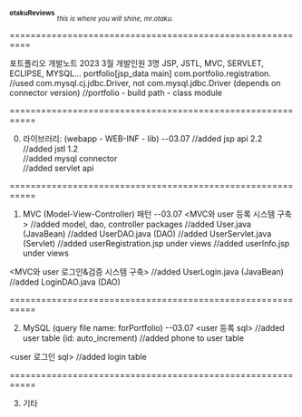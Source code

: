 **<sup>otakuReviews</sup>**
*<sub>this is where you will shine, mr.otaku.</sub>*

==========================================================

포트폴리오 개발노트 2023 3월
개발인원 3명
JSP, JSTL, MVC, SERVLET, ECLIPSE, MYSQL...
portfolio[jsp_data main]
com.portfolio.registration.
//used com.mysql.cj.jdbc.Driver, not com.mysql.jdbc.Driver (depends on connector version)
//portfolio - build path - class module

===========================================================

0. 라이브러리: (webapp - WEB-INF - lib)
--03.07
//added jsp api 2.2<br>
//added jstl 1.2<br>
//added mysql connector<br>
//added servlet api<br>

===========================================================

1. MVC (Model-View-Controller) 패턴
--03.07
<MVC와 user 등록 시스템 구축>
//added model, dao, controller packages
//added User.java (JavaBean)
//added UserDAO.java (DAO)
//added UserServlet.java (Servlet)
//added userRegistration.jsp under views
//added userInfo.jsp under views

<MVC와 user 로그인&검증 시스템 구축>
//added UserLogin.java (JavaBean)
//added LoginDAO.java (DAO)


===========================================================

2. MySQL
(query file name: forPortfolio)
--03.07
<user 등록 sql>
//added user table (id: auto_increment)
//added phone to user table

<user 로그인 sql>
//added login table

===========================================================

3. 기타
